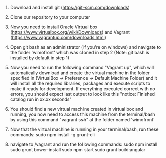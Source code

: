 1. Download and install git (https://git-scm.com/downloads)

2. Clone our repository to your computer

3. Now you need to install Oracle Virtual box (https://www.virtualbox.org/wiki/Downloads) and Vagrant (https://www.vagrantup.com/downloads.html)

4. Open git bash as an administrator (if you're on windows) and navigate to the folder 'wimofront' which was cloned in step 2 (Note: git bash is installed by default in step 1)

5. Now you need to run the following command "Vagrant up", which will automatically download and create the virtual machine in the folder specified in (VirtualBox -> Preference -> Default Machine Folder) and it will install all the required libraries, packages and execute scripts to make it ready for development. If everything executed correct with no errors, you should expect last output to look like this "notice: Finished catalog run in xx.xx seconds" 

6. You should find a new virtual machine created in virtual box and running, you now need to access this machine from the terminal/bash by using this command "vagrant ssh" at the folder named 'wimofront'

7. Now that the virtual machine is running in your terminal/bash, run these commands:
   sudo npm install -g grunt-cli
   

8. navigate to /vagrant and run the following commands:
	sudo npm install
	sudo grunt bower-install
	sudo npm start
	sudo grunt build:angular
	
	
	